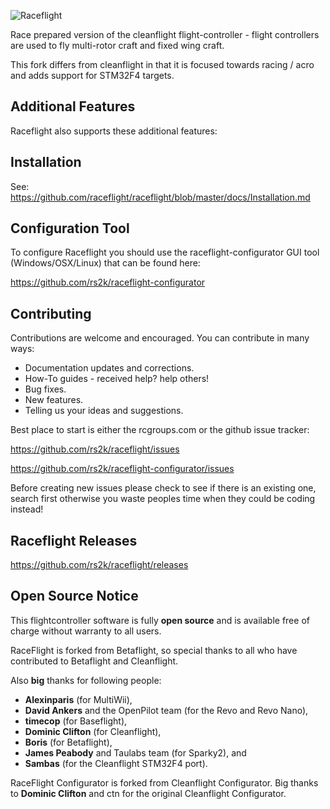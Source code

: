 ![Raceflight](http://www.fpv-passion.fr/wp-content/uploads/avatars/198/74535a3cb20658749ba76b6ae5bc439d-bpfull.jpg)

Race prepared version of the cleanflight flight-controller - flight controllers are used to fly multi-rotor craft and fixed wing craft.

This fork differs from cleanflight in that it is focused towards racing / acro and adds support for STM32F4 targets.

## Additional Features

Raceflight also supports these additional features:

## Installation

See: https://github.com/raceflight/raceflight/blob/master/docs/Installation.md 

## Configuration Tool

To configure Raceflight you should use the raceflight-configurator GUI tool (Windows/OSX/Linux) that can be found here:

https://github.com/rs2k/raceflight-configurator

## Contributing

Contributions are welcome and encouraged.  You can contribute in many ways:

* Documentation updates and corrections.
* How-To guides - received help?  help others!
* Bug fixes.
* New features.
* Telling us your ideas and suggestions.

Best place to start is either the rcgroups.com or the github issue tracker:

https://github.com/rs2k/raceflight/issues

https://github.com/rs2k/raceflight-configurator/issues

Before creating new issues please check to see if there is an existing one, search first otherwise you waste peoples time when they could be coding instead!

## Raceflight Releases
https://github.com/rs2k/raceflight/releases

## Open Source Notice

This flightcontroller software is fully **open source** and is available free of charge without warranty to all users.

RaceFlight is forked from Betaflight, so special thanks to all who have contributed to Betaflight and Cleanflight.

Also **big** thanks for following people:
* **Alexinparis** (for MultiWii),
* **David Ankers** and the OpenPilot team (for the Revo and Revo Nano),
* **timecop** (for Baseflight),
* **Dominic Clifton** (for Cleanflight),
* **Boris** (for Betaflight),
* **James Peabody** and Taulabs team (for Sparky2), and
* **Sambas** (for the Cleanflight STM32F4 port).

RaceFlight Configurator is forked from Cleanflight Configurator. Big thanks to **Dominic Clifton** and ctn for the original Cleanflight Configurator.


